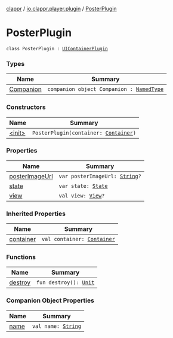 [clappr](../../index.md) / [io.clappr.player.plugin](../index.md) / [PosterPlugin](./index.md)

# PosterPlugin

`class PosterPlugin : `[`UIContainerPlugin`](../../io.clappr.player.plugin.container/-u-i-container-plugin/index.md)

### Types

| Name | Summary |
|---|---|
| [Companion](-companion/index.md) | `companion object Companion : `[`NamedType`](../../io.clappr.player.base/-named-type/index.md) |

### Constructors

| Name | Summary |
|---|---|
| [&lt;init&gt;](-init-.md) | `PosterPlugin(container: `[`Container`](../../io.clappr.player.components/-container/index.md)`)` |

### Properties

| Name | Summary |
|---|---|
| [posterImageUrl](poster-image-url.md) | `var posterImageUrl: `[`String`](https://kotlinlang.org/api/latest/jvm/stdlib/kotlin/-string/index.html)`?` |
| [state](state.md) | `var state: `[`State`](../-plugin/-state/index.md) |
| [view](view.md) | `val view: `[`View`](https://developer.android.com/reference/android/view/View.html)`?` |

### Inherited Properties

| Name | Summary |
|---|---|
| [container](../../io.clappr.player.plugin.container/-u-i-container-plugin/container.md) | `val container: `[`Container`](../../io.clappr.player.components/-container/index.md) |

### Functions

| Name | Summary |
|---|---|
| [destroy](destroy.md) | `fun destroy(): `[`Unit`](https://kotlinlang.org/api/latest/jvm/stdlib/kotlin/-unit/index.html) |

### Companion Object Properties

| Name | Summary |
|---|---|
| [name](name.md) | `val name: `[`String`](https://kotlinlang.org/api/latest/jvm/stdlib/kotlin/-string/index.html) |
